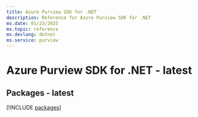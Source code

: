 ```yaml
---
title: Azure Purview SDK for .NET
description: Reference for Azure Purview SDK for .NET
ms.date: 01/23/2025
ms.topic: reference
ms.devlang: dotnet
ms.service: purview
---
```

# Azure Purview SDK for .NET - latest
## Packages - latest
[!INCLUDE [packages](purview-index.md)]